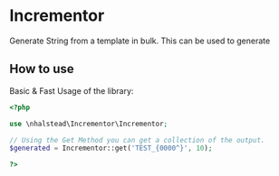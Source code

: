 # Incrementor

Generate String from a template in bulk. This can be used to generate

## How to use

Basic & Fast Usage of the library:

```php
<?php

use \nhalstead\Incrementor\Incrementor;

// Using the Get Method you can get a collection of the output.
$generated = Incrementor::get('TEST_{0000^}', 10);

?>
```
